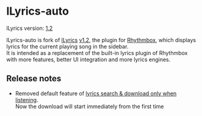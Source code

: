 lLyrics-auto
============

lLyrics version: [1.2](https://github.com/dmo60/lLyrics/releases/tag/v1.2)

lLyrics-auto is fork of [lLyrics](https://github.com/dmo60/lLyrics) [v1.2](https://github.com/dmo60/lLyrics/releases/tag/v1.2), the plugin for [Rhythmbox](http://projects.gnome.org/rhythmbox/), which displays lyrics for the current playing song in the sidebar.<br>
It is intended as a replacement of the built-in lyrics plugin of Rhythmbox with more features, better UI integration and more lyrics engines.


## Release notes
* Removed default feature of [lyrics search & download only when listening](https://github.com/gubi/lLyrics/commit/0adeff8aa9fe3f149e6cc265a94ae86fb70104bf#diff-4e25bf03c4191f065e3664246e61e87de90f473fbf3337d16b10d289aba16100L155-R158).<br>Now the download will start immediately from the first time
